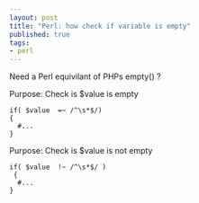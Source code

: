 ```yaml
---
layout: post
title: "Perl: how check if variable is empty"
published: true
tags: 
- perl
---
```

Need a Perl equivilant of PHPs empty() ?

Purpose: Check is $value is empty

```
if( $value  =~ /^\s*$/)
{
  #...
}
```

Purpose: Check is $value is not empty

```
if( $value  !~ /^\s*$/ )
 {
  #...
}
```
